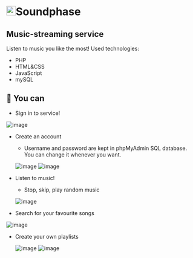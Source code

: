 <img src="/assets/images/sound.png" width="25" height="25" alt="logo"/>Soundphase
==========
## Music-streaming service
Listen to music you like the most!
Used technologies:
* PHP
* HTML&CSS
* JavaScript
* mySQL

## :metal: You can
- Sign in to service!

![image](https://user-images.githubusercontent.com/66266354/114989512-29e8a300-9ea0-11eb-9f59-f84ae1c22013.png)

- Create an account
  * Username and password are kept in phpMyAdmin SQL database. You can change it whenever you want.
  
  ![image](https://user-images.githubusercontent.com/66266354/114989836-8350d200-9ea0-11eb-90c7-1b2aa26b6215.png)
  ![image](https://user-images.githubusercontent.com/66266354/114990837-9a43f400-9ea1-11eb-9c63-66cf31fdf393.png)


* Listen to music!
  * Stop, skip, play random music
  
  ![image](https://user-images.githubusercontent.com/66266354/114990221-fa866600-9ea0-11eb-96d3-19d2ad483851.png)
  
* Search for your favourite songs

![image](https://user-images.githubusercontent.com/66266354/114990570-4fc27780-9ea1-11eb-9348-cc37470c0c34.png)


* Create your own playlists

  ![image](https://user-images.githubusercontent.com/66266354/114990302-0ffb9000-9ea1-11eb-9260-a671891b292f.png)
  ![image](https://user-images.githubusercontent.com/66266354/114990407-21dd3300-9ea1-11eb-9dfd-1ddc19ef427b.png)



